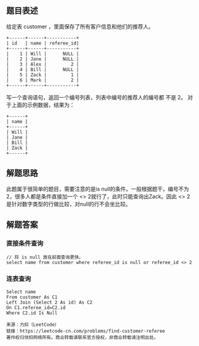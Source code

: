 ## 题目表述
给定表 customer ，里面保存了所有客户信息和他们的推荐人。
```mysql
+------+------+-----------+
| id   | name | referee_id|
+------+------+-----------+
|    1 | Will |      NULL |
|    2 | Jane |      NULL |
|    3 | Alex |         2 |
|    4 | Bill |      NULL |
|    5 | Zack |         1 |
|    6 | Mark |         2 |
+------+------+-----------+
```
写一个查询语句，返回一个编号列表，列表中编号的推荐人的编号都 不是 2。
对于上面的示例数据，结果为：
```mysql
+------+
| name |
+------+
| Will |
| Jane |
| Bill |
| Zack |
+------+
```
## 解题思路

此题属于很简单的题目，需要注意的是is null的条件。一般根据题干，编号不为2，很多人都是条件直接加一个 <> 2就行了，此时只能查询出Zack。因此 <> 2 是针对数字类型的行做比较，对null的行不会坐比较。

## 解题答案

### 直接条件查询
```mysql
// 将 is null 放在前面查询更快。
select name from customer where referee_id is null or referee_id <> 2
```
### 连表查询
```mysql
Select name
From customer As C1
Left Join (Select 2 As id) As C2
On C1.referee_id=C2.id
Where C2.id Is Null
```

```shell
来源：力扣（LeetCode）
链接：https://leetcode-cn.com/problems/find-customer-referee
著作权归领扣网络所有。商业转载请联系官方授权，非商业转载请注明出处。
```